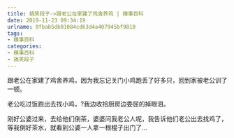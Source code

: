 ```yaml
---
title: 搞笑段子->跟老公在家建了鸡舍养鸡 | 糗事百科
date: 2019-11-23 09:34:19
urlname: 0fbab5db01084cd63d4a407945bf9810
tags: 
- 糗事百科
categories:
- 糗事百科
- 搞笑段子
---
```

跟老公在家建了鸡舍养鸡，因为我忘记关门小鸡跑丢了好多只，回到家被老公训了一顿。

老公吃过饭跑出去找小鸡，?我边收拾厨房边委屈的掉眼泪。

刚好公婆过来，去给他们倒茶，婆婆问我老公人呢，我告诉他们老公出去找鸡了，等我倒好茶水，就看到公婆一人拿一根棍子出门了…


